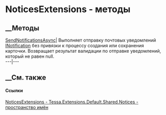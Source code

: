 # NoticesExtensions - методы
##  __Методы
[SendNotificationsAsync<T>](M_Tessa_Extensions_Default_Shared_Notices_NoticesExtensions_SendNotificationsAsync__1.htm)|
Выполняет отправку почтовых уведомлений
[INotification](T_Tessa_Extensions_Default_Shared_Notices_INotification.htm)
без привязки к процессу создания или сохранения карточки. Возвращает результат
валидации по отправке уведомлений, который не равен null.  
---|---  
## __См. также
#### Ссылки
[NoticesExtensions -
](T_Tessa_Extensions_Default_Shared_Notices_NoticesExtensions.htm)
[Tessa.Extensions.Default.Shared.Notices - пространство
имён](N_Tessa_Extensions_Default_Shared_Notices.htm)

